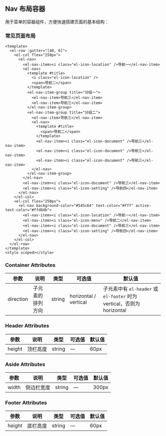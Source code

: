 ## Nav 布局容器

用于菜单的容器组件，方便快速搭建页面的基本结构：

### 常见页面布局

```vue
<template>
  <el-row :gutter="[40, 0]">
    <el-col flex="250px">
      <el-nav>
        <el-nav-item><i class="el-icon-location" />导航一</el-nav-item>
        <el-nav>
          <template #title>
            <i class="el-icon-location" />
            <span>导航二</span>
          </template>
          <el-nav-item-group title="分组一">
            <el-nav-item>导航三</el-nav-item>
            <el-nav-item>导航三</el-nav-item>
          </el-nav-item-group>
          <el-nav-item-group title="分组二">
            <el-nav-item>导航三</el-nav-item>
            <el-nav>
              <template #title>
                <span>导航二</span>
              </template>
              <el-nav-item><i class="el-icon-document" />导航三</el-nav-item>
              <el-nav-item><i class="el-icon-document" />导航三</el-nav-item>
              <el-nav-item><i class="el-icon-document" />导航三</el-nav-item>
            </el-nav>
          </el-nav-item-group>
        </el-nav>
        <el-nav-item><i class="el-icon-document" />导航三</el-nav-item>
        <el-nav-item><i class="el-icon-setting" />导航四</el-nav-item>
      </el-nav>
    </el-col>
    <el-col flex="250px">
      <el-nav background-color="#545c64" text-color="#fff" active-text-color="#ffd04b">
        <el-nav-item><i class="el-icon-location" />导航一</el-nav-item>
        <el-nav-item><i class="el-icon-menu" />导航二</el-nav-item>
        <el-nav-item><i class="el-icon-document" />导航三</el-nav-item>
        <el-nav-item><i class="el-icon-setting" />导航四</el-nav-item>
      </el-nav>
    </el-col>
  </el-row>
</template>
<style scoped></style>
```

### Container Attributes

| 参数      | 说明             | 类型   | 可选值                | 默认值                                                                 |
| --------- | ---------------- | ------ | --------------------- | ---------------------------------------------------------------------- |
| direction | 子元素的排列方向 | string | horizontal / vertical | 子元素中有 `el-header` 或 `el-footer` 时为 vertical，否则为 horizontal |

### Header Attributes

| 参数   | 说明     | 类型   | 可选值 | 默认值 |
| ------ | -------- | ------ | ------ | ------ |
| height | 顶栏高度 | string | —      | 60px   |

### Aside Attributes

| 参数  | 说明       | 类型   | 可选值 | 默认值 |
| ----- | ---------- | ------ | ------ | ------ |
| width | 侧边栏宽度 | string | —      | 300px  |

### Footer Attributes

| 参数   | 说明     | 类型   | 可选值 | 默认值 |
| ------ | -------- | ------ | ------ | ------ |
| height | 底栏高度 | string | —      | 60px   |
